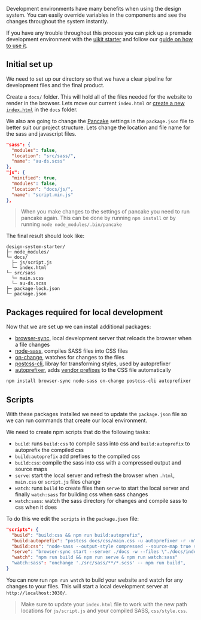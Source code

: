 Development environments have many benefits when using the design system. You can easily override variables in the components and see the changes throughout the system instantly.

If you have any trouble throughout this process you can pick up a premade development environment with the [uikit starter](https://github.com/govau/uikit-starter) and follow our [guide on how to use it](/get-started/starter-kit). 

## Initial set up

We need to set up our directory so that we have a clear pipeline for development files and the final product.

Create a `docs/` folder. This will hold all of the files needed for the website to render in the browser. Lets move our current `index.html` or [create a new `index.html`](/get-started/npm-install#4-create-page) in the `docs` folder.

We also are going to change the [Pancake](https://github.com/govau/pancake) settings in the `package.json` file to better suit our project structure. Lets change the location and file name for the sass and javascript files.
```json
"sass": {
  "modules": false,
  "location": "src/sass/",
  "name": "au-ds.scss"
},
"js": {
  "minified": true,
  "modules": false,
  "location": "docs/js/",
  "name": "script.min.js"
},
```

> When you make changes to the settings of pancake you need to run pancake again. This can be done by running `npm install` or by running `node node_modules/.bin/pancake`

The final result should look like:
```nocopy
design-system-starter/
├─ node_modules/
└─ docs/
  ├─ js/script.js
  └─ index.html
└─ src/sass
  └─ main.scss
  └─ au-ds.scss
├─ package-lock.json
└─ package.json
```


## Packages required for local development 

Now that we are set up we can install additional packages:
- [browser-sync](https://www.npmjs.com/package/browser-sync), local development server that reloads the browser when a file changes
- [node-sass](https://www.npmjs.com/package/node-sass), compiles SASS files into CSS files
- [on-change](https://www.npmjs.com/package/onchange), watches for changes to the files
- [postcss-cli](https://www.npmjs.com/package/postcss-cli), libray for transforming styles, used by autoprefixer
- [autoprefixer](https://www.npmjs.com/package/autoprefixer), adds [vendor prefixes](https://developer.mozilla.org/en-US/docs/Glossary/Vendor_Prefix) to the CSS file automatically

```bash
npm install browser-sync node-sass on-change postcss-cli autoprefixer
```

## Scripts

With these packages installed we need to update the `package.json` file so we can run commands that create our local environment.

We need to create npm scripts that do the following tasks:
- `build`: runs `build:css` to compile sass into css and `build:autoprefix` to autoprefix the compiled css
- `build:autoprefix` add prefixes to the compiled css
- `build:css`: compile the sass into css with a compressed output and source maps
- `serve`: start the local server and refresh the browser when `.html`, `main.css` or `script.js` files change
- `watch`: runs `build` to create files then `serve` to start the local server and finally `watch:sass` for building css when sass changes
- `watch:sass`: watch the sass directory for changes and compile sass to css when it does

To do this we edit the `scripts` in the `package.json` file:
```json
"scripts": {
  "build": "build:css && npm run build:autoprefix",
  "build:autoprefix": "postcss docs/css/main.css -u autoprefixer -r -m",
  "build:css": "node-sass --output-style compressed --source-map true src/sass/main.scss docs/css/main.css",
  "serve": "browser-sync start --server ./docs -w --files \"./docs/index.html\" \"./docs/css/main.css\" \"./docs/js/script.js\"",
  "watch": "npm run build && npm run serve & npm run watch:sass"
  "watch:sass": "onchange './src/sass/**/*.scss' -- npm run build",
}
```

You can now run `npm run watch` to build your website and watch for any changes to your files. This will start a local development server at `http://localhost:3030/`.


> Make sure to update your `index.html` file to work with the new path locations for `js/script.js` and your compiled SASS, `css/style.css`.

